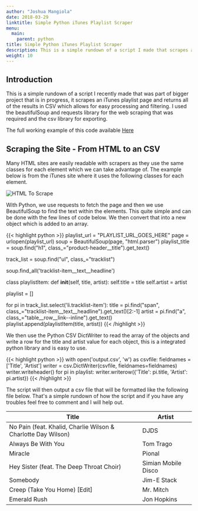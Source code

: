 ```yaml
---
author: "Joshua Mangiola"
date: 2018-03-29
linktitle: Simple Python iTunes Playlist Scraper
menu:
  main:
    parent: python
title: Simple Python iTunes Playlist Scraper
description: This is a simple rundown of a script I made that scrapes a iTunes Playlist web link and returns it in CSV form
weight: 10
---
```

## **Introduction**

This is a simple rundown of a script I recently made that was part of bigger project that is in progress, it scrapes an iTunes playlist page and returns all of the results in CSV which allows for easy processing and filtering. I used the beautifulSoup and requests library for the web scraping that was required and the csv library for exporting.

The full working example of this code available [Here](https://github.com/joshuamangiola/python-itunes-playlist-converter)

## **Scraping the Site - From HTML to an CSV**

Many HTML sites are easily readable with scrapers as they use the same classes for each element which we can take advantage of. The example below is from the iTunes site where it uses the following classes for each element.

![HTML To Scrape](/images/htmlToScrape.png)

With Python, we use requests to fetch the page and then we use BeautifulSoup to find the text within the elements. This quite simple and can be done with the few lines of code below. We then convert that into a new object which is added to an array.

{{< highlight python >}}
playlist_url = "PLAYLIST_URL_GOES_HERE"
page = urlopen(playlist_url)
soup = BeautifulSoup(page, "html.parser")
playlist_title = soup.find("h1", class_="product-header__title").get_text()

track_list = soup.find("ul", class_="tracklist")

soup.find_all('tracklist-item__text__headline')

class playlistItem:
    def __init__(self, title, artist):
        self.title = title
        self.artist = artist

playlist = []

for pi in track_list.select('li.tracklist-item'):
    title = pi.find("span", class_="tracklist-item__text__headline").get_text()[2:-1]
    artist = pi.find("a", class_="table__row__link--inline").get_text()
    playlist.append(playlistItem(title, artist))
{{< /highlight >}}

We then use the Python CSV DictWriter to read the array of the objects and write a row for the title and artist value for each object, this is a integrated python library and is easy to use.

{{< highlight python >}}
with open('output.csv', 'w') as csvfile:
    fieldnames = ['Title', 'Artist']
    writer = csv.DictWriter(csvfile, fieldnames=fieldnames)
    writer.writeheader()
    for pi in playlist:
        writer.writerow({'Title': pi.title, 'Artist': pi.artist})
{{< /highlight >}}

The script will then output a csv file that will be formatted like the following file below. That's a simple rundown of how the script and if you have any troubles feel free to comment and I will help out.

Title  |Artist
-------|-----
No Pain (feat. Khalid, Charlie Wilson & Charlotte Day Wilson) | DJDS
Always Be With You | Tom Trago
Miracle | Pional
Hey Sister (feat. The Deep Throat Choir) | Simian Mobile Disco
Somebody | Jim-E Stack
Creep (Take You Home) [Edit] | Mr. Mitch
Emerald Rush | Jon Hopkins
